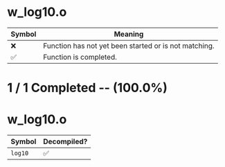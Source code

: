# w_log10.o
| Symbol | Meaning 
| ------------- | ------------- 
| :x: | Function has not yet been started or is not matching. 
| :white_check_mark: | Function is completed. 


# 1 / 1 Completed -- (100.0%)
# w_log10.o
| Symbol | Decompiled? |
| ------------- | ------------- |
| `log10` | :white_check_mark: |
